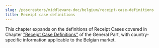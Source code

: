 ```yaml
---
slug: /poscreators/middleware-doc/belgium/receipt-case-definitions
title: Receipt case definitions
---
```


This chapter expands on the definitions of Receipt Cases covered in Chapter ["Receipt Case Definitions"](../../general/receipt-case-definitions/receipt-case-definitions.md) of the General Part, with country-specific information applicable to the Belgian market.
